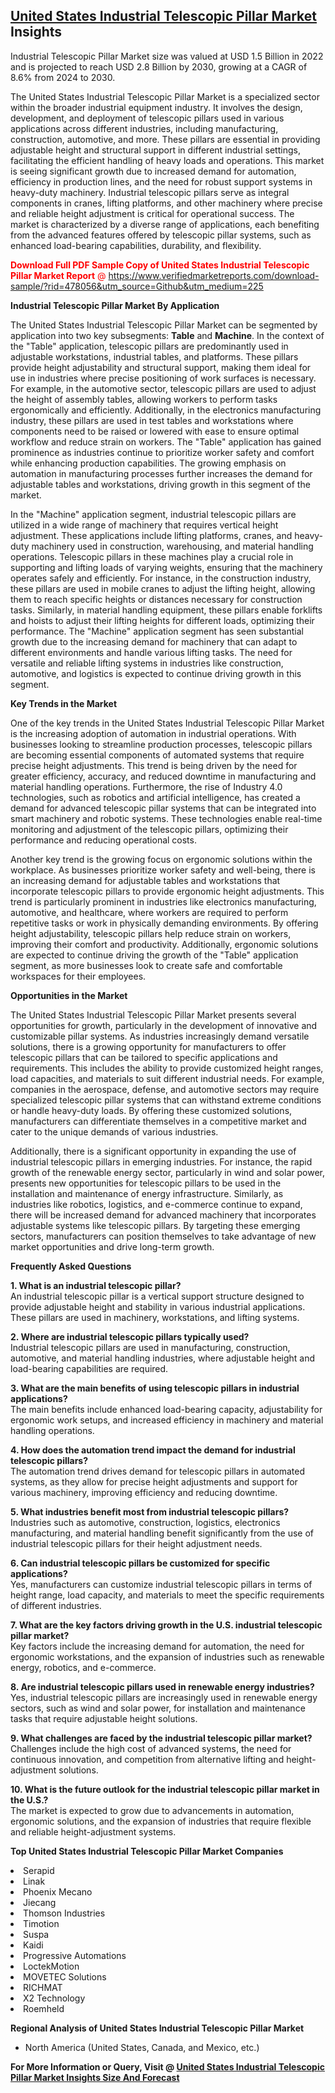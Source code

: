 <h2><a href="https://www.verifiedmarketreports.com/download-sample/?rid=478056&amp;utm_source=Github&amp;utm_medium=225" target="_blank">United States Industrial Telescopic Pillar Market</a> Insights</h2><p>Industrial Telescopic Pillar Market size was valued at USD 1.5 Billion in 2022 and is projected to reach USD 2.8 Billion by 2030, growing at a CAGR of 8.6% from 2024 to 2030.</p><p><p>The United States Industrial Telescopic Pillar Market is a specialized sector within the broader industrial equipment industry. It involves the design, development, and deployment of telescopic pillars used in various applications across different industries, including manufacturing, construction, automotive, and more. These pillars are essential in providing adjustable height and structural support in different industrial settings, facilitating the efficient handling of heavy loads and operations. This market is seeing significant growth due to increased demand for automation, efficiency in production lines, and the need for robust support systems in heavy-duty machinery. Industrial telescopic pillars serve as integral components in cranes, lifting platforms, and other machinery where precise and reliable height adjustment is critical for operational success. The market is characterized by a diverse range of applications, each benefiting from the advanced features offered by telescopic pillar systems, such as enhanced load-bearing capabilities, durability, and flexibility. <br> <p><span class=""><span style="color: #ff0000;"><strong>Download Full PDF Sample Copy of United States Industrial Telescopic Pillar Market Report</strong> @ </span><a href="https://www.verifiedmarketreports.com/download-sample/?rid=478056&amp;utm_source=Github&amp;utm_medium=225" target="_blank">https://www.verifiedmarketreports.com/download-sample/?rid=478056&amp;utm_source=Github&amp;utm_medium=225</a></span></p></p> <p><strong>Industrial Telescopic Pillar Market By Application</strong></p> <p>The United States Industrial Telescopic Pillar Market can be segmented by application into two key subsegments: <strong>Table</strong> and <strong>Machine</strong>. In the context of the "Table" application, telescopic pillars are predominantly used in adjustable workstations, industrial tables, and platforms. These pillars provide height adjustability and structural support, making them ideal for use in industries where precise positioning of work surfaces is necessary. For example, in the automotive sector, telescopic pillars are used to adjust the height of assembly tables, allowing workers to perform tasks ergonomically and efficiently. Additionally, in the electronics manufacturing industry, these pillars are used in test tables and workstations where components need to be raised or lowered with ease to ensure optimal workflow and reduce strain on workers. The "Table" application has gained prominence as industries continue to prioritize worker safety and comfort while enhancing production capabilities. The growing emphasis on automation in manufacturing processes further increases the demand for adjustable tables and workstations, driving growth in this segment of the market.</p> <p>In the "Machine" application segment, industrial telescopic pillars are utilized in a wide range of machinery that requires vertical height adjustment. These applications include lifting platforms, cranes, and heavy-duty machinery used in construction, warehousing, and material handling operations. Telescopic pillars in these machines play a crucial role in supporting and lifting loads of varying weights, ensuring that the machinery operates safely and efficiently. For instance, in the construction industry, these pillars are used in mobile cranes to adjust the lifting height, allowing them to reach specific heights or distances necessary for construction tasks. Similarly, in material handling equipment, these pillars enable forklifts and hoists to adjust their lifting heights for different loads, optimizing their performance. The "Machine" application segment has seen substantial growth due to the increasing demand for machinery that can adapt to different environments and handle various lifting tasks. The need for versatile and reliable lifting systems in industries like construction, automotive, and logistics is expected to continue driving growth in this segment.</p> <p><strong>Key Trends in the Market</strong></p> <p>One of the key trends in the United States Industrial Telescopic Pillar Market is the increasing adoption of automation in industrial operations. With businesses looking to streamline production processes, telescopic pillars are becoming essential components of automated systems that require precise height adjustments. This trend is being driven by the need for greater efficiency, accuracy, and reduced downtime in manufacturing and material handling operations. Furthermore, the rise of Industry 4.0 technologies, such as robotics and artificial intelligence, has created a demand for advanced telescopic pillar systems that can be integrated into smart machinery and robotic systems. These technologies enable real-time monitoring and adjustment of the telescopic pillars, optimizing their performance and reducing operational costs.</p> <p>Another key trend is the growing focus on ergonomic solutions within the workplace. As businesses prioritize worker safety and well-being, there is an increasing demand for adjustable tables and workstations that incorporate telescopic pillars to provide ergonomic height adjustments. This trend is particularly prominent in industries like electronics manufacturing, automotive, and healthcare, where workers are required to perform repetitive tasks or work in physically demanding environments. By offering height adjustability, telescopic pillars help reduce strain on workers, improving their comfort and productivity. Additionally, ergonomic solutions are expected to continue driving the growth of the "Table" application segment, as more businesses look to create safe and comfortable workspaces for their employees.</p> <p><strong>Opportunities in the Market</strong></p> <p>The United States Industrial Telescopic Pillar Market presents several opportunities for growth, particularly in the development of innovative and customizable pillar systems. As industries increasingly demand versatile solutions, there is a growing opportunity for manufacturers to offer telescopic pillars that can be tailored to specific applications and requirements. This includes the ability to provide customized height ranges, load capacities, and materials to suit different industrial needs. For example, companies in the aerospace, defense, and automotive sectors may require specialized telescopic pillar systems that can withstand extreme conditions or handle heavy-duty loads. By offering these customized solutions, manufacturers can differentiate themselves in a competitive market and cater to the unique demands of various industries.</p> <p>Additionally, there is a significant opportunity in expanding the use of industrial telescopic pillars in emerging industries. For instance, the rapid growth of the renewable energy sector, particularly in wind and solar power, presents new opportunities for telescopic pillars to be used in the installation and maintenance of energy infrastructure. Similarly, as industries like robotics, logistics, and e-commerce continue to expand, there will be increased demand for advanced machinery that incorporates adjustable systems like telescopic pillars. By targeting these emerging sectors, manufacturers can position themselves to take advantage of new market opportunities and drive long-term growth.</p> <p><strong>Frequently Asked Questions</strong></p> <p><strong>1. What is an industrial telescopic pillar?</strong><br> An industrial telescopic pillar is a vertical support structure designed to provide adjustable height and stability in various industrial applications. These pillars are used in machinery, workstations, and lifting systems.</p> <p><strong>2. Where are industrial telescopic pillars typically used?</strong><br> Industrial telescopic pillars are used in manufacturing, construction, automotive, and material handling industries, where adjustable height and load-bearing capabilities are required.</p> <p><strong>3. What are the main benefits of using telescopic pillars in industrial applications?</strong><br> The main benefits include enhanced load-bearing capacity, adjustability for ergonomic work setups, and increased efficiency in machinery and material handling operations.</p> <p><strong>4. How does the automation trend impact the demand for industrial telescopic pillars?</strong><br> The automation trend drives demand for telescopic pillars in automated systems, as they allow for precise height adjustments and support for various machinery, improving efficiency and reducing downtime.</p> <p><strong>5. What industries benefit most from industrial telescopic pillars?</strong><br> Industries such as automotive, construction, logistics, electronics manufacturing, and material handling benefit significantly from the use of industrial telescopic pillars for their height adjustment needs.</p> <p><strong>6. Can industrial telescopic pillars be customized for specific applications?</strong><br> Yes, manufacturers can customize industrial telescopic pillars in terms of height range, load capacity, and materials to meet the specific requirements of different industries.</p> <p><strong>7. What are the key factors driving growth in the U.S. industrial telescopic pillar market?</strong><br> Key factors include the increasing demand for automation, the need for ergonomic workstations, and the expansion of industries such as renewable energy, robotics, and e-commerce.</p> <p><strong>8. Are industrial telescopic pillars used in renewable energy industries?</strong><br> Yes, industrial telescopic pillars are increasingly used in renewable energy sectors, such as wind and solar power, for installation and maintenance tasks that require adjustable height solutions.</p> <p><strong>9. What challenges are faced by the industrial telescopic pillar market?</strong><br> Challenges include the high cost of advanced systems, the need for continuous innovation, and competition from alternative lifting and height-adjustment solutions.</p> <p><strong>10. What is the future outlook for the industrial telescopic pillar market in the U.S.?</strong><br> The market is expected to grow due to advancements in automation, ergonomic solutions, and the expansion of industries that require flexible and reliable height-adjustment systems.</p></p><p><strong>Top United States Industrial Telescopic Pillar Market Companies</strong></p><div data-test-id=""><p><li>Serapid</li><li> Linak</li><li> Phoenix Mecano</li><li> Jiecang</li><li> Thomson Industries</li><li> Timotion</li><li> Suspa</li><li> Kaidi</li><li> Progressive Automations</li><li> LoctekMotion</li><li> MOVETEC Solutions</li><li> RICHMAT</li><li> X2 Technology</li><li> Roemheld</li></p><div><strong>Regional Analysis of&nbsp;United States Industrial Telescopic Pillar Market</strong></div><ul><li dir="ltr"><p dir="ltr">North America&nbsp;(United States, Canada, and Mexico, etc.)</p></li></ul><p><strong>For More Information or Query, Visit @&nbsp;</strong><strong><a href="https://www.verifiedmarketreports.com/product/industrial-telescopic-pillar-market/?utm_source=Github&amp;utm_medium=225" target="_blank">United States Industrial Telescopic Pillar Market Insights Size And Forecast</a></strong></p></div>
